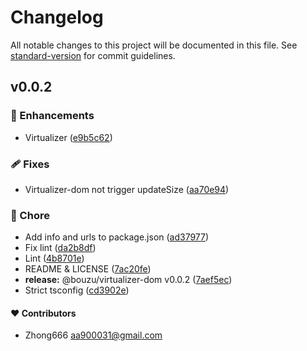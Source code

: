 # Changelog

All notable changes to this project will be documented in this file. See [standard-version](https://github.com/conventional-changelog/standard-version) for commit guidelines.

## v0.0.2



### 🚀 Enhancements

-  Virtualizer ([e9b5c62](https://github.com/aa900031/bouzu/commit/e9b5c62736fd3b79fe441c7ab66e01dbedf1e301))

### 🩹 Fixes

-  Virtualizer-dom not trigger updateSize ([aa70e94](https://github.com/aa900031/bouzu/commit/aa70e94abdab23743587ce995abdd8e9a9a019af))

### 🏡 Chore

-  Add info and urls to package.json ([ad37977](https://github.com/aa900031/bouzu/commit/ad37977146715b780e67f7507c7b7ee45e981274))
-  Fix lint ([da2b8df](https://github.com/aa900031/bouzu/commit/da2b8df9f1c547fd5c42be5db048cc0dffbb96b3))
-  Lint ([4b8701e](https://github.com/aa900031/bouzu/commit/4b8701e446e0af8f8f2fda55a510e6cd8f1c5ff5))
-  README & LICENSE ([7ac20fe](https://github.com/aa900031/bouzu/commit/7ac20fec0b0344885df567387e4a387efa60a304))
-  **release:** @bouzu/virtualizer-dom v0.0.2 ([7aef5ec](https://github.com/aa900031/bouzu/commit/7aef5ec1831bf597f17ad5f6cc319504f554ecf7))
-  Strict tsconfig ([cd3902e](https://github.com/aa900031/bouzu/commit/cd3902ead870acfc9e47caa0080e24d0225f7179))



#### ❤️ Contributors

- Zhong666 <aa900031@gmail.com>

